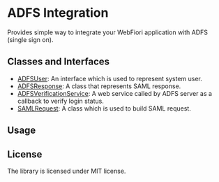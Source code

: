 # ADFS Integration
Provides simple way to integrate your WebFiori application with ADFS (single sign on).

## Classes and Interfaces
* [ADFSUser](https://github.com/OSHCO/adfs/blob/main/oshco/adfs/ADFSUser.php): An interface which is used to represent system user.
* [ADFSResponse](https://github.com/OSHCO/adfs/blob/main/oshco/adfs/ADFSResponse.php): A class that represents SAML response.
* [ADFSVerificationService](https://github.com/OSHCO/adfs/blob/main/oshco/adfs/ADFSVerificationService.php): A web service called by ADFS server as a callback to verify login status.
* [SAMLRequest](https://github.com/OSHCO/adfs/blob/main/oshco/adfs/SAMLRequest.php): A class which is used to build SAML request.

## Usage

## License
The library is licensed under MIT license.

